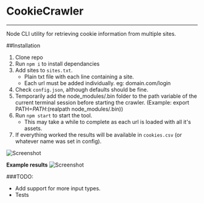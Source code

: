 # CookieCrawler

---

Node CLI utility for retrieving cookie information from multiple sites.

##Installation

1. Clone repo
2. Run `npm i` to install dependancies
3. Add sites to `sites.txt`.
    - Plain txt file with each line containing a site.
    - Each url must be added individually. eg: domain.com/login
4. Check `config.json`, although defaults should be fine.
5. Temporarily add the node_modules/.bin folder to the path variable of the current terminal session before starting the crawler. (Example: export PATH=$PATH:$(realpath node_modules/.bin))
6. Run `npm start` to start the tool.
    - This may take a while to complete as each url is loaded with all it's assets.
7. If everything worked the results will be available in `cookies.csv` (or whatever name was set in config).

![Screenshot](screen-terminal.png)

**Example results**
![Screenshot](screen-result.png)

###TODO:
  - Add support for more input types.
  - Tests
